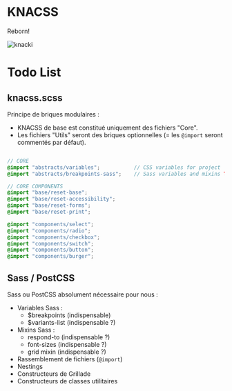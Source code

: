 # KNACSS

Reborn!

![knacki](https://github.com/raphaelgoetter/knacss-reborn/blob/master/knacki.png)


# Todo List

## knacss.scss

Principe de briques modulaires :

- KNACSS de base est constitué uniquement des fichiers "Core".
- Les fichiers "Utils" seront des briques optionnelles (= les `@import` seront commentés par défaut).


```scss

// CORE
@import "abstracts/variables";           // CSS variables for project
@import "abstracts/breakpoints-sass";    // Sass variables and mixins TODO

// CORE COMPONENTS
@import "base/reset-base";
@import "base/reset-accessibility";
@import "base/reset-forms";
@import "base/reset-print";

@import "components/select";
@import "components/radio";
@import "components/checkbox";
@import "components/switch";
@import "components/button";
@import "components/burger";

```


## Sass / PostCSS 

Sass ou PostCSS absolument nécessaire pour nous :

- Variables Sass :
  - $breakpoints (indispensable)
  - $variants-list (indispensable ?)
- Mixins Sass : 
  - respond-to (indispensable ?)
  - font-sizes (indispensable ?)
  - grid mixin (indispensable ?)
- Rassemblement de fichiers (`@import`)
- Nestings
- Constructeurs de Grillade
- Constructeurs de classes utilitaires 